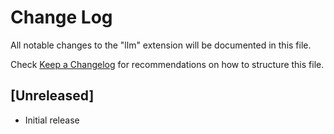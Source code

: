 # Change Log

All notable changes to the "llm" extension will be documented in this file.

Check [Keep a Changelog](http://keepachangelog.com/) for recommendations on how to structure this file.

## [Unreleased]

- Initial release